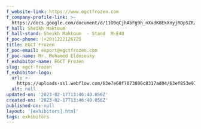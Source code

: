 ```yaml
---
f_website-link: https://www.egctfrozen.com
f_company-profile-link: >-
  https://docs.google.com/document/d/11O9qCjhAbFg9h_nXxdK8EkXnyjROpSZR/edit?usp=share_link&ouid=111844397792848099856&rtpof=true&sd=true
f_hall: Sheikh Maktoum
f_hall-stand: Sheikh Maktoum  - Stand  M-E40
f_poc-phone: (+20)1222126725
title: EGCT Frozen
f_poc-email: export@egctfrozen.com
f_poc-name: Mr. Mohamed Eldosouky
f_exhibitor-name: EGCT Frozen
slug: egct-frozen
f_exhibitor-logo:
  url: >-
    https://uploads-ssl.webflow.com/63e7e60f7073806c8317ad04/63ef853e974f0135c52350cd_NWVhNQ.jpeg
  alt: null
updated-on: '2023-02-17T13:46:40.056Z'
created-on: '2023-02-17T13:46:40.056Z'
published-on: null
layout: '[exhibitors].html'
tags: exhibitors
---
```



